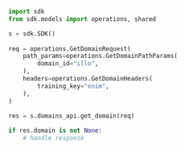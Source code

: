 <!-- Start SDK Example Usage -->
```python
import sdk
from sdk.models import operations, shared

s = sdk.SDK()
    
req = operations.GetDomainRequest(
    path_params=operations.GetDomainPathParams(
        domain_id="illo",
    ),
    headers=operations.GetDomainHeaders(
        training_key="enim",
    ),
)
    
res = s.domains_api.get_domain(req)

if res.domain is not None:
    # handle response
```
<!-- End SDK Example Usage -->